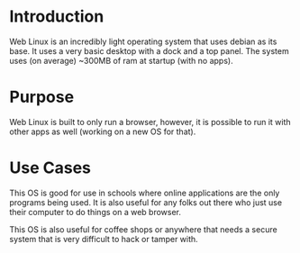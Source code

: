 # Introduction
Web Linux is an incredibly light operating system that uses debian as its base. It uses a very basic desktop with a dock and a top panel. The system uses (on average) ~300MB of ram at startup (with no apps).

# Purpose
Web Linux is built to only run a browser, however, it is possible to run it with other apps as well (working on a new OS for that).

# Use Cases
This OS is good for use in schools where online applications are the only programs being used. It is also useful for any folks out there who just use their computer to do things on a web browser.

This OS is also useful for coffee shops or anywhere that needs a secure system that is very difficult to hack or tamper with.
